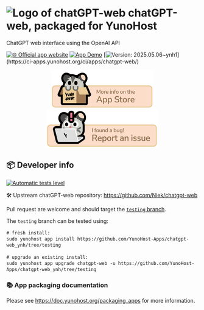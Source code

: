 <!--
N.B.: This README was automatically generated by <https://github.com/YunoHost/apps_tools/blob/main/readme_generator>
It shall NOT be edited by hand.
-->

<h1>
  <img src="https://raw.githubusercontent.com/YunoHost/apps/main/logos/chatgpt-web.png" width="32px" alt="Logo of chatGPT-web">
  chatGPT-web, packaged for YunoHost
</h1>

ChatGPT web interface using the OpenAI API

[![🌐 Official app website](https://img.shields.io/badge/Official_app_website-darkgreen?style=for-the-badge)](https://niek.github.io/chatgpt-web/)
[![App Demo](https://img.shields.io/badge/App_Demo-blue?style=for-the-badge)](https://niek.github.io/chatgpt-web/)
[![Version: 2025.05.06~ynh1](https://img.shields.io/badge/Version-2025.05.06~ynh1-rgba(0,150,0,1)?style=for-the-badge)](https://ci-apps.yunohost.org/ci/apps/chatgpt-web/)

<div align="center">
<a href="https://apps.yunohost.org/app/chatgpt-web"><img height="100px" src="https://github.com/YunoHost/yunohost-artwork/raw/refs/heads/main/badges/neopossum-badges/badge_more_info_on_the_appstore.svg"/></a>
<a href="https://github.com/YunoHost-Apps/chatgpt-web_ynh/issues"><img height="100px" src="https://github.com/YunoHost/yunohost-artwork/raw/refs/heads/main/badges/neopossum-badges/badge_report_an_issue.svg"/></a>
</div>

## 📦 Developer info

[![Automatic tests level](https://apps.yunohost.org/badge/cilevel/chatgpt-web)](https://ci-apps.yunohost.org/ci/apps/chatgpt-web/)

🛠️ Upstream chatGPT-web repository: <https://github.com/Niek/chatgpt-web>

Pull request are welcome and should target the [`testing` branch](https://github.com/YunoHost-Apps/chatgpt-web_ynh/tree/testing).

The `testing` branch can be tested using:
```
# fresh install:
sudo yunohost app install https://github.com/YunoHost-Apps/chatgpt-web_ynh/tree/testing

# upgrade an existing install:
sudo yunohost app upgrade chatgpt-web -u https://github.com/YunoHost-Apps/chatgpt-web_ynh/tree/testing
```

### 📚 App packaging documentation

Please see <https://doc.yunohost.org/packaging_apps> for more information.